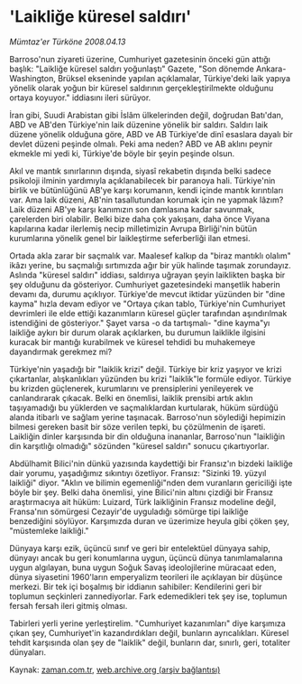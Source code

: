 # 'Laikliğe küresel saldırı'

*Mümtaz'er Türköne 2008.04.13*

<tr><td class="metin" colspan="2" style="padding-top: 20px; padding-left: 5px; padding-right: 10px;">Barroso'nun ziyareti üzerine, Cumhuriyet gazetesinin önceki gün attığı başlık: "Laikliğe küresel saldırı yoğunlaştı" Gazete, "Son dönemde Ankara-Washington, Brüksel ekseninde yapılan açıklamalar, Türkiye'deki laik yapıya yönelik olarak yoğun bir küresel saldırının gerçekleştirilmekte olduğunu ortaya koyuyor." iddiasını ileri sürüyor.</td></tr><tr><td class="metin" colspan="2" style="padding-top: 20px; padding-left: 5px; padding-right: 10px;"><p>İran gibi, Suudi Arabistan gibi İslâm ülkelerinden değil, doğrudan Batı'dan, ABD ve AB'den Türkiye'nin laik düzenine yönelik bir saldırı. Saldırı laik düzene yönelik olduğuna göre, ABD ve AB Türkiye'de dinî esaslara dayalı bir devlet düzeni peşinde olmalı. Peki ama neden? ABD ve AB aklını peynir ekmekle mi yedi ki, Türkiye'de böyle bir şeyin peşinde olsun.
<p>Akıl ve mantık sınırlarının dışında, siyasî rekabetin dışında belki sadece psikoloji ilminin yardımıyla açıklanabilecek bir paranoya hali. Türkiye'nin birlik ve bütünlüğünü AB'ye karşı korumanın, kendi içinde mantık kırıntıları var. Ama laik düzeni, AB'nin tasallutundan korumak için ne yapmak lâzım? Laik düzeni AB'ye karşı kanımızın son damlasına kadar savunmak, çarelerden biri olabilir. Belki bize daha çok yakışanı, daha önce Viyana kapılarına kadar ilerlemiş necip milletimizin Avrupa Birliği'nin bütün kurumlarına yönelik genel bir laikleştirme seferberliği ilan etmesi. 
<p>Ortada akla zarar bir saçmalık var. Maalesef kalkıp da "biraz mantıklı olalım" ikâzı yerine, bu saçmalığı sırtımızda ağır bir yük halinde taşımak zorundayız. Aslında "küresel saldırı" iddiası, saldırıya uğrayan şeyin laiklikten başka bir şey olduğunu da gösteriyor. Cumhuriyet gazetesindeki manşetlik haberin devamı da, durumu açıklıyor. Türkiye'de mevcut iktidar yüzünden bir "dine kayma" hızla devam ediyor ve "Ortaya çıkan tablo, Türkiye'nin Cumhuriyet devrimleri ile elde ettiği kazanımların küresel güçler tarafından aşındırılmak istendiğini de gösteriyor." Şayet varsa -o da tartışmalı- "dine kayma"yı laikliğe aykırı bir durum olarak açıklarken, bu durumun laiklikle ilgisini kuracak bir mantığı kurabilmek ve küresel tehdidi bu muhakemeye dayandırmak gerekmez mi?
<p>Türkiye'nin yaşadığı bir "laiklik krizi" değil. Türkiye bir kriz yaşıyor ve krizi çıkartanlar, alışkanlıkları yüzünden bu krizi "laiklik"le formüle ediyor. Türkiye bu krizden güçlenerek, kurumlarını ve prensiplerini yenileyerek ve canlandırarak çıkacak. Belki en önemlisi, laiklik prensibi artık aklın taşıyamadığı bu yüklerden ve saçmalıklardan kurtularak, hüküm sürdüğü alanda itibarlı ve sağlam yerine taşınacak. Barroso'nun söylediği hepimizin bilmesi gereken basit bir söze verilen tepki, bu çözülmenin de işareti. Laikliğin dinler karşısında bir din olduğuna inananlar, Barroso'nun "laikliğin din karşıtlığı olmadığı" sözünden "küresel saldırı" sonucu çıkartıyorlar.
<p>Abdülhamit Bilici'nin dünkü yazısında kaydettiği bir Fransız'ın bizdeki laikliğe dair yorumu, yaşadığımız sıkıntıyı özetliyor. Fransız: "Sizinki 19. yüzyıl laikliği" diyor. "Aklın ve bilimin egemenliği"nden dem vuranların gericiliği işte böyle bir şey. Belki daha önemlisi, yine Bilici'nin altını çizdiği bir Fransız araştırmacıya ait hüküm: Luizard, Türk laikliğinin Fransız modeline değil, Fransa'nın sömürgesi Cezayir'de uyguladığı sömürge tipi laikliğe benzediğini söylüyor. Karşımızda duran ve üzerimize heyula gibi çöken şey, "müstemleke laikliği." 
<p>Dünyaya karşı ezik, üçüncü sınıf ve geri bir entelektüel dünyaya sahip, dünyayı ancak bu geri konumlarına uygun, üçüncü dünya tanımlamalarına uygun algılayan, buna uygun Soğuk Savaş ideolojilerine müracaat eden, dünya siyasetini 1960'ların emperyalizm teorileri ile açıklayan bir düşünce merkezi. Bir tek içi boşalmış bir iddianın sahibiler: Kendilerini geri bir toplumun seçkinleri zannediyorlar. Fark edemedikleri tek şey ise, toplumun fersah fersah ileri gitmiş olması.
<p>Tabirleri yerli yerine yerleştirelim. "Cumhuriyet kazanımları" diye karşımıza çıkan şey, Cumhuriyet'in kazandırdıkları değil, bunların ayrıcalıkları. Küresel tehdit karşısında olan şey de "laiklik" değil, bunların dar, sınırlı, geri, totaliter dünyaları.<br/></p></p></p></p></p></p></p></td></tr>

Kaynak: [zaman.com.tr](http://zaman.com.tr/yazar.do?yazino=676498), [web.archive.org (arşiv bağlantısı)](http://web.archive.org/web/20080613201116/http://www.zaman.com.tr:80/yazar.do?yazino=676498)
